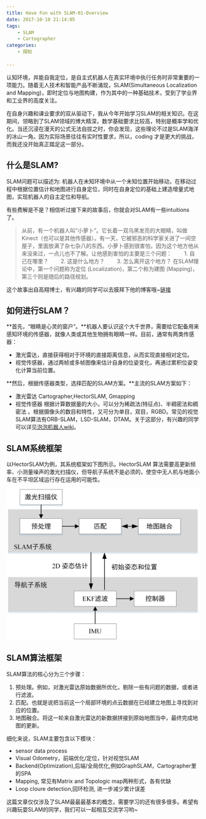 ```yaml
---
title: Have Fun with SLAM-01-Overview
date: 2017-10-10 21:14:05
tags: 
    - SLAM
    - Cartographer
categories:
    - 探知 

---
```

认知环境，并能自我定位，是自主式机器人在真实环境中执行任务时非常重要的一项能力。随着无人技术和智能产品不断涌现，SLAM(Simultaneous Localization and Mapping)，即时定位与地图构建，作为其中的一种基础技术，受到了学业界和工业界的高度关注。

在自身兴趣和课业要求的双从驱动下，我从今年开始学习SLAM的相关知识。在这期间，领略到了SLAM领域的博大精深，数学基础要求比较高，特别是概率学和优化。当还沉浸在漫天的公式无法自拔之时，你会发现，这些理论不过是SLAM海洋的冰山一角。因为实际场景往往有实时性要求，所以，coding 才是更大的挑战，而我还没开始真正踏足这一部分。

## 什么是SLAM?
SLAM问题可以描述为: 机器人在未知环境中从一个未知位置开始移动，在移动过程中根据位置估计和地图进行自身定位，同时在自身定位的基础上建造增量式地图，实现机器人的自主定位和导航。

有些费解是不是？相信听过接下来的故事后，你就会对SLAM有一些intuitions了。

>从前，有一个机器人叫“小萝卜”。它长着一双乌黑发亮的大眼睛，叫做Kinect（也可以是其他传感器）。有一天，它被邪恶的科学家关进了一间空屋子，里面放满了杂七杂八的东西。小萝卜感到很害怕，因为这个地方他从来没来过，一点儿也不了解。让他感到害怕的主要是三个问题：
　　1. 自己在哪里？
　　2. 这是什么地方？
　　3. 怎么离开这个地方？
在SLAM理论中，第一个问题称为定位 (Localization)，第二个称为建图 (Mapping)，第三个则是随后的路径规划。

这个故事出自高翔博士，有兴趣的同学可以去膜拜下他的博客哦~[链接](http://www.cnblogs.com/gaoxiang12/p/3695962.html)

## 如何进行SLAM？
**首先，“眼睛是心灵的窗户”。**机器人要认识这个大千世界，需要给它配备用来感知环境的传感器，就像人类或其他生物拥有眼睛一样。目前，通常有两类传感器：
- 激光雷达，直接获得相对于环境的直接距离信息，从而实现直接相对定位。
- 视觉传感器，通过两帧或多帧图像来估计自身的位姿变化，再通过累积位姿变化计算当前位置。

**然后，根据传感器类型，选择匹配的SLAM方案。**主流的SLAM方案如下：
- 激光雷达
Cartographer,HectorSLAM, Gmapping 
- 视觉传感器
根据计算数据量的大小，可以分为稀疏法(特征点)、半稠密法和稠密法
。根据摄像头的数目和特性，又可分为单目，双目，RGBD。常见的视觉SLAM算法有ORB-SLAM，LSD-SLAM，DTAM。关于这部分，有兴趣的同学可以详见[泡泡机器人wiki](http://www.slamcn.org/index.php/%E9%A6%96%E9%A1%B5)。

## SLAM系统框架
以HectorSLAM为例，其系统框架如下图所示。HectorSLAM 算法需要高更新频率、小测量噪声的激光扫描仪，但导航子系统不是必须的，使空中无人机与地面小车在不平坦区域运行存在运用的可能性。

![SLAM系统框架](01-SLAM-Overview/系统框图.jpg)

## SLAM算法框架
SLAM算法的核心分为三个步骤：
1. 预处理。例如，对激光雷达原始数据所优化，剔除一些有问题的数据，或者进行滤波。
2. 匹配。也就是说把当前这一个局部环境的点云数据在已经建立地图上寻找到对应的位置。
3. 地图融合。将这一轮来自激光雷达的新数据拼接到原始地图当中，最终完成地图的更新。

细化来说，SLAM主要包含以下模块：
- sensor data process
- Visual Odometry，前端优化/定位，针对视觉SLAM
- Backend(Optimization),后端/全局优化,例如GraphSLAM，Cartographer里的SPA
- Mapping, 常见有Matrix and Topologic map两种形式，各有优缺
- Loop cloure detection,回环检测, 进一步减少累计误差

这篇文章仅仅涉及了SLAM最最最基本的概念，需要学习的还有很多很多。希望有兴趣玩耍SLAM的同学，我们可以一起相互交流学习哟~


